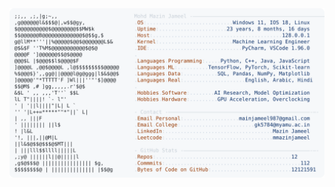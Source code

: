 <picture>
  <source srcset="https://raw.githubusercontent.com/mmazinjameel/mmazinjameel/main/dark_mode.svg?v=1753107229" media="(prefers-color-scheme: dark)">
  <img src="https://raw.githubusercontent.com/mmazinjameel/mmazinjameel/main/light_mode.svg?v=1753107229">
</picture>
